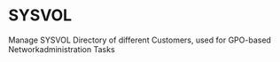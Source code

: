 # SYSVOL
Manage SYSVOL Directory of different Customers, used for GPO-based Networkadministration Tasks
